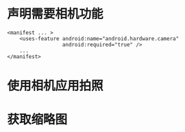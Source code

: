 # 声明需要相机功能
    

```
<manifest ... >
    <uses-feature android:name="android.hardware.camera"
                  android:required="true" />
    ...
</manifest>
```

    
# 使用相机应用拍照

# 获取缩略图










